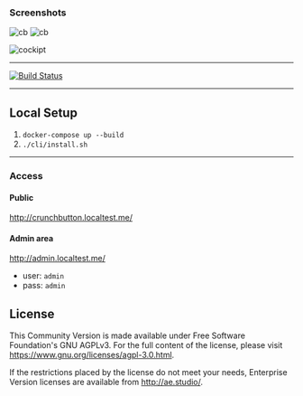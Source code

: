 ### Screenshots
![cb](https://user-images.githubusercontent.com/99601/86167101-5176a680-baec-11ea-88b5-8f61516927a7.png)
![cb](https://user-images.githubusercontent.com/99601/86167128-5a677800-baec-11ea-868c-e825dc75dae7.png)

![cockipt](https://user-images.githubusercontent.com/99601/86166826-d1e8d780-baeb-11ea-93ea-f4130c780fdf.png)

-----

[![Build Status](https://travis-ci.org/crunchbutton/crunchbutton.svg?branch=master)](https://travis-ci.org/crunchbutton/crunchbutton)


---

## Local Setup

1. `docker-compose up --build`
1. `./cli/install.sh`
---

### Access
#### Public

http://crunchbutton.localtest.me/


#### Admin area

http://admin.localtest.me/

- user: `admin`
- pass: `admin`



## License
This Community Version is made available under Free Software Foundation's GNU AGPLv3. For the full content of the license, please visit https://www.gnu.org/licenses/agpl-3.0.html.

If the restrictions placed by the license do not meet your needs, Enterprise Version licenses are available from http://ae.studio/.

